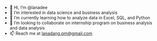 - 👋 Hi, I’m @lanadee
- 👀 I’m interested in data science and business analysis
- 🌱 I’m currently learning how to analyze data in Excel, SQL, and Python
- 💞️ I’m looking to collaborate on internship program on business analysis and data analysis
- 📫 Reach me at lanadang.pm@gmail.com
